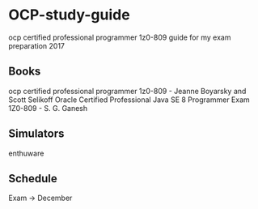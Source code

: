 # OCP-study-guide
ocp certified professional programmer 1z0-809 guide for my exam preparation 2017

## Books
ocp certified professional programmer 1z0-809 - Jeanne Boyarsky and Scott Selikoff
Oracle Certified Professional Java SE 8 Programmer Exam 1Z0-809 - S. G. Ganesh

## Simulators
enthuware

## Schedule
Exam -> December

